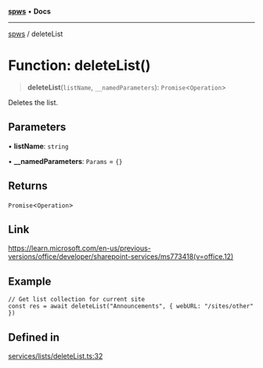 [**spws**](../README.md) • **Docs**

***

[spws](../globals.md) / deleteList

# Function: deleteList()

> **deleteList**(`listName`, `__namedParameters`): `Promise`\<`Operation`\>

Deletes the list.

## Parameters

• **listName**: `string`

• **\_\_namedParameters**: `Params` = `{}`

## Returns

`Promise`\<`Operation`\>

## Link

https://learn.microsoft.com/en-us/previous-versions/office/developer/sharepoint-services/ms773418(v=office.12)

## Example

```
// Get list collection for current site
const res = await deleteList("Announcements", { webURL: "/sites/other" })
```

## Defined in

[services/lists/deleteList.ts:32](https://github.com/rlking1985/spws/blob/eac8675429b3cb92c57fd641d54e84f4ab439754/src/services/lists/deleteList.ts#L32)
